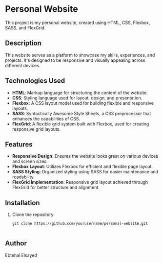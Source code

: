# Personal Website

This project is my personal website, created using HTML, CSS, Flexbox, SASS, and FlexGrid.

## Description

This website serves as a platform to showcase my skills, experiences, and projects. It's designed to be responsive and visually appealing across different devices.

## Technologies Used

- **HTML**: Markup language for structuring the content of the website.
- **CSS**: Styling language used for layout, design, and presentation.
- **Flexbox**: A CSS layout model used for building flexible and responsive layouts.
- **SASS**: Syntactically Awesome Style Sheets, a CSS preprocessor that enhances the capabilities of CSS.
- **FlexGrid**: A flexible grid system built with Flexbox, used for creating responsive grid layouts.

## Features

- **Responsive Design**: Ensures the website looks great on various devices and screen sizes.
- **Flexbox Layout**: Utilizes Flexbox for efficient and flexible page layout.
- **SASS Styling**: Organized styling using SASS for easier maintenance and readability.
- **FlexGrid Implementation**: Responsive grid layout achieved through FlexGrid for better structure and alignment.

## Installation

1. Clone the repository:

   ```bash
   git clone https://github.com/yourusername/personal-website.git
  
## Author
Ebtehal Elsayed
